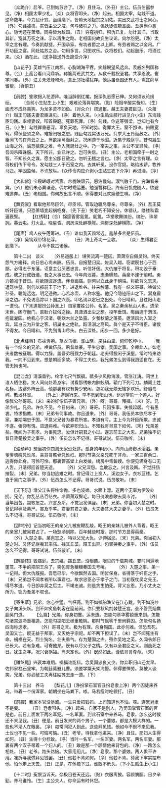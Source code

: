 <!-- { "loadSidebar": true } -->
　　〔众跪介〕启爷。已到姑苏台了。〔净〕且住马。〔外丑〕主公。伍员伯嚭参见。〔净〕相国太宰少礼。〔众〕众将官叩头。〔净〕起去。相国太宰。勾践不道。逆命数年。今力屈计穷。面缚麾下。皆赖天地祖宗之阴佑。实出文武将士之同心。〔外〕勾践被擒。实皆主公之威。何与诸将之力。但妖徒仅能革面。丑类尙尔离心。隐忧还在萧墙。同舟皆为敌国。〔丑〕穷寇初归。积仇已复。勿计其旧。当取其新。宽其万死之诛。示以再生之路。老相国何故妄生议论。尙尔纷更。〔净〕太宰之言有理。今奏凯献捷。开国承家。有功者爵之以上卿。有劳者赐之以金帛。广开功臣之宴。同赴姑苏之台。勿用多言。只图欢乐。众将校们。动起鼓乐。将酒过来。〔众〕酒在此。〔送净接送外丑跪受介净〕 

　　【山花子】英雄气压江南郡。心胸湖海平吞。笑鲸鲵望风远奔。羡威名列国称尊。〔合〕上高台看山河鼎新。称觞两班武共文。从敎千载祝圣君。共享恩波。寰宇同春。〔外〕江关未熄烽和烬。念比邻社稷犹存。他运虽衰国还有人。岂宜削草留根。〔合前丑〕 

　　【前腔】笙歌拥入花游阵。唯当醉倒红裙。报深仇志愿已伸。又何须议论纷纭。 
　　〔合前小生贴生上小生〕艰难沦落眞堪笑。〔贴〕险阻辛酸实备知。〔生〕画虎不成终类狗。为龙多苦不如鱼。〔对众介〕烦通报。越王夫妻君臣见。〔众报介〕越王勾践夫妻君臣进见。〔净〕着他入来。〔小生贴生膝行进见介小生〕东海贱臣勾践。率领妻奴。叩首殿庭。死罪死罪。〔净〕勾践。你这等强梁。岂知也有今日。〔小生〕勾践罪重恶深。辜负天地。不知时势。得罪大王。蒙不卽诛。俯赐宽宥。得保些须之命。难报罔极之恩。贱臣勾践实该万死。只求大王怜而赦之。〔外〕臣闻飞鸟在靑云之上。尙欲挽弓而射之。况闲游于池沼。近集于殿庭乎。昔勾践生山海之外。诚恐擒获之难。今入我厨灶之中。乃一宰夫之事。主公不宜轻赦。〔净〕吾闻杀降诛服。天下所非。业已许之。岂可失信。〔丑〕主公。老相国牵于一时之智。不知长久之谋。愿主公卽日赦之。勿听无稽之言也。〔净〕太宰之言有理。众将校们传下号令。发勾践三人于石室之内。去其轩冕。没作官奴。略给水薪。牧养马匹。牢固监候。不许放纵。〔众传令内应介剥小生贴生衣下介净〕再进酒。〔净〕 

　　【大和佛】宝殿嵯峨对紫宸。帘栊映碧云。恩沾畿甸。淑气散千门。穷海看来宾。〔外〕他们未必眞谦逊。偶尔时乖运蹇。勉强暂称臣。终有日饥虎随人。欲避难逃奔。〔丑〕老相国。你何故出言不顺。休得要对此欢娱便生嗔。〔净〕 

　　【舞霓裳】看取他邦尽臣邻。尽臣邻。管取边疆尽尊亲。尽尊亲。〔外〕吾王莫听奸臣谮。只恐萧墙变起祸临身。〔先下丑〕笑老朽不知安分。休错认。缕缕秋霜遍衰鬓。 
　　【红绣鞋】〔合〕锦筵香雾氤氲。氤氲。华堂歌舞缤纷。缤纷。珠翠拥。暮云屯。灯火乱。晓星昏。洞房深处醉横陈。洞房深处醉横陈。〔净〕 

　　【尾声】鸡人夜午莲筹进。〔丑〕谁似我天颜常近。羞杀多言是伍员。 
　　〔净〕吴钩双带锦花浮。　　　　〔丑〕海上奇功一旦收。 
　　〔众〕生缚君臣到麾下。　　　　从今不数古诸侯。 

　　第十二出　谈义 
　　〔外易道服上〕堪笑流离一楚囚。萧萧空自佩吴钩。终天怨气方纔释。向日忠心尙未酬。伍员。自报楚归吴。佐吴入越。窃谓旣甘心于西鄙。必得志于东藩。讵意主公厌恶忠言。听信奸佞。大仇摧于将复。积功毁于垂成。彼之行成旣谐。吾之大事已去。今年向迟暮。志渐隳颓。英豪不逮于前时。勇力顿减于昔日。将欲随波逐流。伴食廊庙。则何以立此身于朝端。将欲背义忘恩。返驾林壑。则何以报前王于地下。进退维谷。往来触藩。我有一结义哥哥。唤做公孙圣。聪能远达。明足通微。心若冰壶。人称水鉴。他见今隐迹阳山之下。潜身震泽之边。不免访高踪以卜国之兴衰。叩名流以定已之出处。今日晴和。且往阳山走一遭也。〔下末道服扮公孙圣上〕自家覆姓公孙。名圣。吴之秦余杭山人也。遗荣末世。困守衡门。禀耿介拔俗之操。具潇洒出尘之想。投竿垂饵。晦幽迹于渭滨。抱瓮灌园。绝机心于汉渚。朝飮木兰之坠露。夕餐秋菊之落英。邀淸风为入室之宾。延白云为升堂之客。绍巢由之绝轨。蹈沮溺之高风。眞个是天子不得臣。诸侯不得友。今日晴和。不免到靑山尽头。白云深处。闲步一回。多少是好。 

　　【北点绛唇】布袜靑袍。草衣乌帽。溪山晓。来往由巢。俯仰乾坤小。 
　　我有一个结义的兄弟。唤做伍员。夙昔雄豪。平生忠孝。吴国之事。全赖此人。如老夫者数被征聘。得以力辞。盖吾弟旣戮力于朝廷。老夫得投闲于溪壑。常时特来访我。一向不见到来。想是朝廷多故。不得工夫也。我兄弟怎么到得我逍遥自在。无管无拘也呵。 

　　【混江龙】淸溪垂钓。纶竿七尺气飘飖。祗多少风掀海浪。雪涨江涛。问世上谁人栖住稳。笑人间何处着身牢。试看那绣帐内醉鲛绡。辕门下列弓刀。麟阁上姓名标。边塞外阵云高。他那裏有权有势少安闲。怎如我无烦无恼多欢乐。舒眉岛屿。散发林皋。 
　　〔外上〕迤逦行来。早不觉到阳山也。远远望见一个道人。好像我公孙哥哥。〔末〕来的好像伍子胥兄弟。〔外〕呀。哥哥。拜揖。〔末〕呀。兄弟少礼。兄弟。许久不见。今日何来。〔外〕哥哥。只因多事。失候起居。今有愚衷。特求指教。〔末〕兄弟有何事故。你且道来。〔外〕哥哥。我伍员本欲尽孝于家。兼期竭忠于国。不意父兄昔为暴君所害。孝道有亏。主上今为奸臣所欺。忠诚不遂。俯仰有愧。进退两难。今欲弃职归山。不知我哥哥意下如何。〔末〕兄弟差矣。我闻为子死孝。为臣死忠。汝但计嗣君之小过。遂忘前王之大恩。兄弟独不记昔日背楚投吴之事乎。〔外〕伍员怎么不记得。哥哥试说。伍员敬听。〔末〕 

　　【油葫芦】想当初你四海无家没处逃。孤身的年纪小。向靑山缈缈水滔滔。亲爹爹魂魄凭谁吊。亲哥哥骸骨凭谁扫。那时节亲父亲兄死于非命。一家三百余口。逃得你此身。可怜可怜。那裏管高堂上白发娘。绣房中靑鬓嫂。你便见满身有口无人吿。只落得回首楚天遥。 
　　〔外〕父兄深怨。岂敢忘之。兴言及斯。不觉肝肠摧裂。〔末〕兄弟。你当初逃难之时。曾记得江上渔人。溪边女子。衣衫蓝缕。乞食于吴门之事乎。〔外〕伍员怎么不记得。哥哥试说。伍员敬听。〔末〕 

　　【天下乐】渔父江头将性命抛。多也波娇。水面上漂。这两个无辜为伊没处捞。兄弟。你乱丛丛百结衣。冷萧萧双鬓毛。每日价浪悲歌去吴市讨。 
　　〔外〕当年困苦。岂敢忘之。兴言及斯。不觉冠发俱竖。〔末〕兄弟。你当初入楚之时。曾记得辱及墓尸。害及季芊。君妻其君之妻。大夫妻其大夫之妻乎。〔外〕伍员怎么不记得。哥哥试说。伍员敬听。〔末〕 

　　【那咤令】记当初昭王的亲父儿被皮鞭乱敲。昭王的亲妹儿被外人背着。昭王的亲室儿被吴君占了。一场愁顷刻除。百年雠些时报。那时节方显得英豪。 
　　〔外〕入楚之事。弟岂忘之。特以父兄大仇。少伸宿忿。〔末〕兄弟。你当初入楚之时。又还记得夷其宗庙。残其丘垄。昭王出奔。包胥哭秦之事乎。〔外〕伍员怎么不记得。哥哥试说。伍员敬听。〔末〕 

　　【鹊踏枝】毁庙庭。去宗祧。践丘垄。没根苗。眼见的千载荆城。霎时间遍地蓬蒿。不争的把昭王杀了。笑包胥急穰穰秦国去号咷。 
　　〔外〕入楚之事。弟一一记得。但大仇旣报。吾愿已毕。今欲飘然去国。明哲保身。省得落于奸臣之手。〔末〕兄弟岂不闻孝者所以事君也。故求忠臣必于孝子之门。当初旣仗吴之先王。得尽孝道。今日卽弃吴之后主。不竭忠诚。则是贪生怕死。背义忘恩。乃小丈夫之所为。窃为吾弟不取也。 

　　【寄生草】兄弟。你心空猛。气枉高。到不如棹船渔父在江心跳。到不如浣纱女子向溪头跃。到不如炙鱼刺客在筵前闹。你只要秋风荆棘楚王宫。全不管荒烟麋鹿吴门道。 
　　【么篇】兄弟。你身初蹇。运未遭。怎能勾章华雾锁重来到。怎能勾渚宫波冷重相造。怎能勾巫阳云缈重瞻眺。那时节飘零千里尙羁囚。怎能勾名扬四海称忠孝。 
　　〔外〕哥哥之言。极为有理。杀身狥国。此亦何难。但恐吾死。吴国又亡。旣无益于邦家。又灭绝乎宗祀。却不两下担误了。〔末〕岂不闻死生有命。祸福在天。烈士狥名。壮夫重气。存为楚国之杰。殁作吴地之英。久闻令郞日已长大。若有急难。可寄他邦。旣有以尽父子之情。又有以全君臣之义。则虽死之日。犹生之年。况兴衰祸福。尙未定也。〔外〕旣然如此。谨依哥哥尊命。〔末〕 

　　【赚煞尾】兴衰本难期。祸福谁能料。念吴国忠良又少。你弃职归山还太早。佐邦家柱石坚牢。为朝廷莫避儿曹。须要学檠天架海鳌。休得要惮劳。莫被人谈笑。兄弟。你必破工夫再往姑苏去走一遭。〔下〕 


　　第十三出　养马 
　　【梨花儿】〔净扮掌石室官丑扮皂隶上净〕两个囚徒来养马。带着一个俏浑家。朝朝坐在马粪下。嗏。马若瘦时吃顿打。〔丑〕 

　　【前腔】我家本官没挞煞。一生只爱把钱抓。上司知道也不怕。嗏。连累皂隶不是耍。 
　　〔丑〕皂隶叩头。〔净〕起来。自家不是别人。乃吴国掌管石室的官是也。前日上面发下两名军犯。一名军妻。到此石室中来养马。皂隶。怎么这时候还不来见我。〔丑〕便是。前日发来的两个男子。一个婆娘。都是大模大样的。一些也不采人在眼裏。〔净〕每常间犯人到此。送些拜见钱。他如今不但不来见我。土仪也不见一些。可恼可恼。〔丑〕老爷。待我拿他进来。〔净〕且住。那妇人生得如何。〔丑〕生得十分标致。〔净〕当时一名军。一名军妻。两名军。两名军妻。那裏有两个汉子带着一个妇人的。〔丑〕敢是那一个顾倩他来背包的。〔净〕一路怎么相处。〔丑〕老爷。路头路恼。大家用用儿。〔净〕皂隶。那个婆娘。两人俱不许用。准折与我做拜见钱罢。〔丑〕他若不肯如何。〔净〕他若不肯。待我下牢实摆布他。怕他走上天去。〔丑〕正是。在他檐下过。谁敢不低头。〔下小生贴生上小生〕 

　　【十二时】寃恨当诉天。奈极目苍天还远。〔贴〕衣服离披。容颜腆腼。日夕辛勤。养马谁怜。〔生〕主公夫人。你命运有时休怨。 
